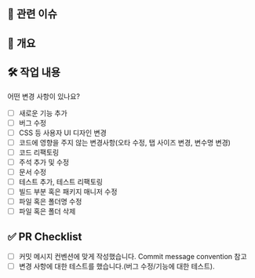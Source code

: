 ## 🔗 관련 이슈

<!-- 관련된 이슈 번호가 있으면 작성해주세요. -->
<!-- Resolves: #이슈번호 -->

## 📝 개요

<!-- 어떤 변경 사항인지, 왜 이 변경을 하게 되었는지 간단하게 설명해주세요. -->

## 🛠️ 작업 내용

어떤 변경 사항이 있나요?

- [ ] 새로운 기능 추가
- [ ] 버그 수정
- [ ] CSS 등 사용자 UI 디자인 변경
- [ ] 코드에 영향을 주지 않는 변경사항(오타 수정, 탭 사이즈 변경, 변수명 변경)
- [ ] 코드 리팩토링
- [ ] 주석 추가 및 수정
- [ ] 문서 수정
- [ ] 테스트 추가, 테스트 리팩토링
- [ ] 빌드 부분 혹은 패키지 매니저 수정
- [ ] 파일 혹은 폴더명 수정
- [ ] 파일 혹은 폴더 삭제

## ✅ PR Checklist

- [ ] 커밋 메시지 컨벤션에 맞게 작성했습니다. Commit message convention 참고
- [ ] 변경 사항에 대한 테스트를 했습니다.(버그 수정/기능에 대한 테스트).
